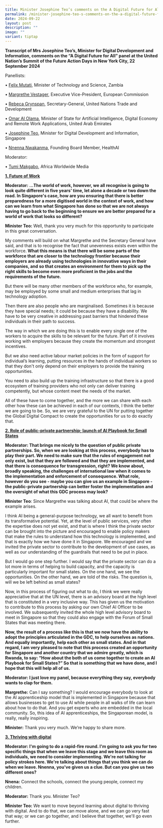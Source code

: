 ```yaml
---
title: Minister Josephine Teo’s comments on the A Digital Future for All panel
permalink: /minister-josephine-teo-s-comments-on-the-a-digital-future-for-all-panel/
date: 2024-09-22
layout: post
description: ""
image: ""
variant: tiptap
---
```

<p><strong>Transcript of Mrs Josephine Teo’s, Minister for Digital Development and Information, comments on the “A Digital Future for All” panel at the United Nation’s Summit of the Future Action Days in New York City, 22 September 2024</strong>
</p>
<p>Panellists:</p>
<p>• <u>Felix Mutati</u>, Minister of Technology and Science, Zambia</p>
<p>• <u>Margrethe Vestager</u>, Executive Vice-President, European Commission</p>
<p>• <u>Rebeca Grynspan</u>, Secretary-General, United Nations Trade and Development</p>
<p>• <u>Omar Al Olama</u>, Minister of State for Artificial Intelligence,
Digital Economy and Remote Work Applications, United Arab Emirates</p>
<p>• <u>Josephine Teo</u>, Minister for Digital Development and Information,
Singapore</p>
<p>• <u>Nnenna Nwakanma</u>, Founding Board Member, HealthAI</p>
<p>Moderator:</p>
<p>• <u>Tumi Makgabo</u>, Africa Worldwide Media</p>
<p><strong><u>1. Future of Work</u></strong>
</p>
<p><strong>Moderator: ...The world of work, however, we all recognise is going to look quite different in five years’ time, let alone a decade or two down the road. In Singapore's case, how are you ensuring that there is better preparedness for a more digitised world in the context of work, and how can we learn from what Singapore has done so that we are not always having to go back to the beginning to ensure we are better prepared for a world of work that looks so different?</strong>
</p>
<p><strong>Minister Teo:</strong> Well, thank you very much for this opportunity
to participate in this great conversation.</p>
<p>My comments will build on what Margrethe and the Secretary General have
said, and that is to recognise the fact that unevenness exists even within
the workforce.<strong> What this means is that there will be some parts of the workforce that are closer to the technology frontier because their employers are already using technologies in innovative ways in their companies, and so that creates an environment for them to pick up the right skills to become even more proficient in the jobs and the requirements of the future.</strong>
</p>
<p>But there will be many other members of the workforce who, for example,
may be employed by some small and medium enterprises that lag in technology
adoption.</p>
<p>Then there are also people who are marginalised. Sometimes it is because
they have special needs; it could be because they have a disability. We
have to be very creative in addressing past barriers that hindered these
individuals in their path to success.</p>
<p>The way in which we are doing this is to enable every single one of the
workers to acquire the skills to be relevant for the future. Part of it
involves working with employers because they create the momentum and strongest
incentives.</p>
<p>But we also need active labour market policies in the form of support
for individual’s learning, putting resources in the hands of individual
workers so that they don't only depend on their employers to provide the
training opportunities.</p>
<p>You need to also build up the training infrastructure so that there is
a good ecosystem of training providers who not only can deliver training
competently, but whose content meet the needs of the market.</p>
<p>All of these have to come together, and the more we can share with each
other how these can be achieved in each of our contexts, I think the better
we are going to be. So, we are very grateful to the UN for putting together
the Global Digital Compact to create the opportunities for us to do exactly
that.</p>
<p><strong><u>2. Role of public-private partnership; launch of AI Playbook for Small States</u></strong>
</p>
<p><strong>Moderator: That brings me nicely to the question of public private partnerships. So, when we are looking at this process, everybody has to play their part. We need to make sure that the rules of engagement not only exist, but that they are followed and that they are implemented, and that there is consequence for transgression, right? We know about, broadly speaking, the challenges of international law when it comes to the implementation and enforcement of consequence. What role, however do you see - maybe you can give us an example in Singapore - the public-private partnership can better foster the implementation and the oversight of what this GDC process may look?</strong>
</p>
<p><strong>Minister Teo</strong>: Since Margrethe was talking about AI, that
could be where the example arises.</p>
<p>I think AI being a general-purpose technology, we all want to benefit
from its transformative potential. Yet, at the level of public services,
very often the expertise does not yet exist, and that is where I think
the private sector can be brought into the picture and encouraged to enable
policy makers that make the rules to understand how this technology is
implemented, and that is exactly how we have done it in Singapore. We encouraged
and we invited the private sector to contribute to the development of use
cases, as well as our understanding of the guardrails that need to be put
in place.</p>
<p>But I would go one step further. I would say that the private sector can
do a lot more in terms of helping to build capacity, and the capacity is
particularly important for small states. On the one hand, we see the opportunities.
On the other hand, we are told of the risks. The question is, will we be
left behind as small states?</p>
<p>Now, in this process of figuring out what to do, I think we were really
appreciative that at the UN level, there is an advisory board at the high
level that is constituted in a very inclusive way. This has given us the
motivation to contribute to this process by asking our own Chief AI Officer
to be involved. We subsequently invited the whole high level advisory board
to meet in Singapore so that they could also engage with the Forum of Small
States that was meeting there.</p>
<p><strong>Now, the result of a process like this is that we now have the ability to adopt the principles articulated in the GDC, to help ourselves as nations. And equally importantly, help each other as small states. And in that regard, I am very pleased to note that this process created an opportunity for Singapore and another country that we admire greatly, which is Rwanda, to say: “How about the both of us come together to create an AI Playbook for Small States?” So that is something that we have done, and I hope that this will help all of us.</strong>
</p>
<p><strong>Moderator: I just love my panel, because everything they say, everybody wants to clap for them.</strong>
</p>
<p><strong>Margrethe:</strong> Can I say something? I would encourage everybody
to look at the AI apprenticeship model that is implemented in Singapore
because that allows businesses to get to use AI while people in all walks
of life can learn about how to do that. And you get experts who are embedded
in the local community. So, this idea of AI apprenticeships, the Singaporean
model, is really, really inspiring.</p>
<p><strong>Minister:</strong> Thank you very much. We’re happy to share more.</p>
<p><strong><u>3. Thriving with digital</u></strong>
</p>
<p><strong>Moderator: I'm going to do a rapid-fire round. I'm going to ask you for two specific things that when we leave this stage and we leave this room as individuals, we need to consider implementing. We're not talking for policy strokes here. We're talking about things that you think we can do when we leave. Nnenna, you've given us a clue. But can you give us two different ones?</strong>
</p>
<p><strong>Nnena:</strong> Connect the schools, connect the young people,
connect my children.</p>
<p><strong>Moderator:</strong> Thank you. Minister Teo?</p>
<p><strong>Minister Teo:</strong> We want to move beyond learning about digital
to thriving with digital. And to do that, we can move alone, and we can
go very fast that way; or we can go together, and I believe that together,
we'll go even further.</p>